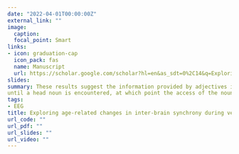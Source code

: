 ```yaml
---
date: "2022-04-01T00:00:00Z"
external_link: ""
image: 
  caption:
  focal_point: Smart
links:
- icon: graduation-cap
  icon_pack: fas
  name: Manuscript
  url: https://scholar.google.com/scholar?hl=en&as_sdt=0%2C14&q=Exploring+age-related+changes+in+inter-brain+synchrony+during+verbal+communication&btnG=
slides: 
summary: These results suggest the information provided by adjectives is buffered
until a head noun is encountered, at which point the access of the noun’s semantics is shaped in parallel by both the adjective and the sentence-level representation.
tags:
- EEG
title: Exploring age-related changes in inter-brain synchrony during verbal communication
url_code: ""
url_pdf: ""
url_slides: ""
url_video: ""
---
```

